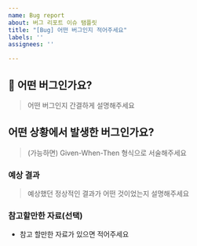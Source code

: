 ```yaml
---
name: Bug report
about: 버그 리포트 이슈 탬플릿
title: "[Bug] 어떤 버그인지 적어주세요"
labels: ''
assignees: ''

---
```


## 🐛 어떤 버그인가요?

> 어떤 버그인지 간결하게 설명해주세요

## 어떤 상황에서 발생한 버그인가요?

> (가능하면) Given-When-Then 형식으로 서술해주세요

### 예상 결과

> 예상했던 정상적인 결과가 어떤 것이었는지 설명해주세요

### 참고할만한 자료(선택)
- 참고 할만한 자료가 있으면 적어주세요
